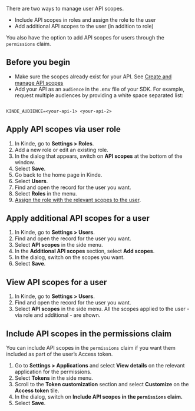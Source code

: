 
There are two ways to manage user API scopes.

- Include API scopes in roles and assign the role to the user
- Add additional API scopes to the user (in addition to role)

You also have the option to add API scopes for users through the `permissions` claim.

## Before you begin

- Make sure the scopes already exist for your API. See [Create and manage API scopes](/developer-tools/your-apis/custom-api-scopes/)
- Add your API as an `audience` in the .env file of your SDK. For example, request multiple audiences by providing a white space separated list:

```

KINDE_AUDIENCE=<your-api-1> <your-api-2>

```

## Apply API scopes via user role

1. In Kinde, go to **Settings > Roles**.
2. Add a new role or edit an existing role.
3. In the dialog that appears, switch on **API scopes** at the bottom of the window.
4. Select **Save**.
5. Go back to the home page in Kinde.
6. Select **Users**.
7. Find and open the record for the user you want.
8. Select **Roles** in the menu.
9. [Assign the role with the relevant scopes to the user](/manage-users/roles-and-permissions/apply-roles-and-permissions-to-users/).

## Apply additional API scopes for a user

1. In Kinde, go to **Settings > Users**.
2. Find and open the record for the user you want.
3. Select **API scopes** in the side menu.
4. In the **Additional API scopes** section, select **Add scopes**.
5. In the dialog, switch on the scopes you want.
6. Select **Save**.

## View API scopes for a user

1. In Kinde, go to **Settings > Users**.
2. Find and open the record for the user you want.
3. Select **API scopes** in the side menu. All the scopes applied to the user - via role and additional - are shown.

## Include API scopes in the permissions claim

You can include API scopes in the `permissions` claim if you want them included as part of the user’s Access token.

1. Go to **Settings > Applications** and select **View details** on the relevant application for the permissions.
2. Select **Tokens** in the side menu.
3. Scroll to the **Token customization** section and select **Customize** on the **Access token** tile.
4. In the dialog, switch on **Include API scopes in the `permissions` claim.**
5. Select **Save**.

